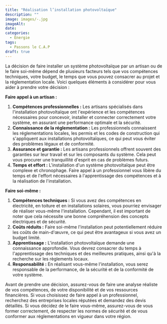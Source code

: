 ```yaml
---
title: "Réalisation l’installation photovoltaïque"
description: ""
image: images/-.jpg
imageAlt: 
date: 
categories:
  - Energie
tags:
  - Passons le C.A.P
draft: true
---
```


La décision de faire installer un système photovoltaïque par un artisan ou de le faire soi-même dépend de plusieurs facteurs tels que vos compétences techniques, votre budget, le temps que vous pouvez consacrer au projet et la réglementation locale. Voici quelques éléments à considérer pour vous aider à prendre votre décision :

**Faire appel à un artisan :**

1. **Compétences professionnelles :** Les artisans spécialisés dans l'installation photovoltaïque ont l'expérience et les compétences nécessaires pour concevoir, installer et connecter correctement votre système, en assurant une performance optimale et la sécurité.
2. **Connaissance de la réglementation :** Les professionnels connaissent les réglementations locales, les permis et les codes de construction qui s'appliquent aux installations photovoltaïques, ce qui peut vous éviter des problèmes légaux et de conformité.
3. **Assurance et garantie :** Les artisans professionnels offrent souvent des garanties sur leur travail et sur les composants du système. Cela peut vous procurer une tranquillité d'esprit en cas de problèmes futurs.
4. **Temps et effort :** L'installation d'un système photovoltaïque peut être complexe et chronophage. Faire appel à un professionnel vous libère du temps et de l'effort nécessaires à l'apprentissage des compétences et à la réalisation de l'installation.

**Faire soi-même :**

1. **Compétences techniques :** Si vous avez des compétences en électricité, en toiture et en installations solaires, vous pourriez envisager de réaliser vous-même l'installation. Cependant, il est important de noter que cela nécessite une bonne compréhension des concepts électriques et de sécurité.
2. **Coûts réduits :** Faire soi-même l'installation peut potentiellement réduire les coûts de main-d'œuvre, ce qui peut être avantageux si vous avez un budget limité.
3. **Apprentissage :** L'installation photovoltaïque demande une connaissance approfondie. Vous devrez consacrer du temps à l'apprentissage des techniques et des meilleures pratiques, ainsi qu'à la recherche sur les règlements locaux.
4. **Responsabilité :** En réalisant vous-même l'installation, vous serez responsable de la performance, de la sécurité et de la conformité de votre système.

Avant de prendre une décision, assurez-vous de faire une analyse réaliste de vos compétences, de votre disponibilité et de vos ressources financières. Si vous choisissez de faire appel à un professionnel, recherchez des entreprises locales réputées et demandez des devis détaillés. Si vous décidez de le faire vous-même, assurez-vous de vous former correctement, de respecter les normes de sécurité et de vous conformer aux réglementations en vigueur dans votre région.
